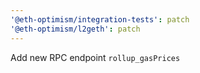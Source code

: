 ```yaml
---
'@eth-optimism/integration-tests': patch
'@eth-optimism/l2geth': patch
---
```


Add new RPC endpoint `rollup_gasPrices`
